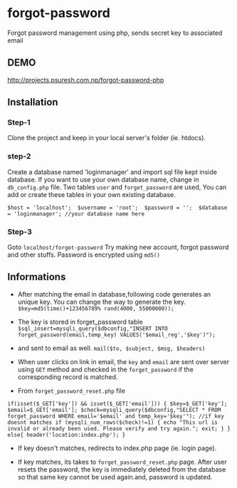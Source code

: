 # forgot-password
Forgot password management using php, sends secret key to associated email

## DEMO
http://projects.psuresh.com.np/forgot-password-php

## Installation
### Step-1
Clone the project and keep in your local server's folder (ie. htdocs).

### step-2
Create a database named 'loginmanager' and import sql file kept inside database. If you want to use your own database name, change in `db_config.php` file. Two tables `user` and `forget_password` are used, You can add or create these tables in your own existing database.

`$host = 'localhost'; 
$username = 'root'; 
$password = ''; 
$database = 'loginmanager'; //your database name here`

### Step-3
Goto `localhost/forgot-password`
Try making new account, forgot password and other stuffs. Password is encrypted using `md5()`

## Informations
* After matching the email in database,following code generates an unique key. You can change the way to generate the key. 
`$key=md5(time()+123456789% rand(4000, 55000000));`
* The key is stored in forget_password table 
`$sql_insert=mysqli_query($dbconfig,"INSERT INTO forget_password(email,temp_key) VALUES('$email_reg','$key')");`
* and sent to email as well.
`mail($to, $subject, $msg, $headers)`

* When user clicks on link in email, the `key` and `email` are sent over server using `GET` method and checked in the `forget_password`
if the corresponding record is matched.

* From `forget_password_reset.php` file

`if(isset($_GET['key']) && isset($_GET['email'])) {
    $key=$_GET['key'];
    $email=$_GET['email'];
    $check=mysqli_query($dbconfig,"SELECT * FROM forget_password WHERE email='$email' and temp_key='$key'");
    //if key doesnt matches
    if (mysqli_num_rows($check)!=1) {
      echo "This url is invalid or already been used. Please verify and try again.";
      exit;
    }
}
else{
  header('location:index.php');
}`

* If key doesn't matches, redirects to index.php page (ie. login page).

* If key matches, its takes to `forget_password_reset.php` page. After user resets the password, the key is immediately deleted from the database so that same key cannot be used again.and, password is updated.







